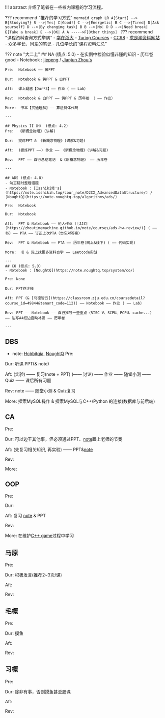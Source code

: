 !!! abstract 
    介绍了笔者在一些校内课程的学习流程。

??? recommend "~~推荐的学习方式~~"
    ```mermaid
    graph LR
      A[Start] --> B{Studying?}
      B -->|Yes| C[Good!]
      C -->|Energetic| B
      C -->|Tired| D[Ask yourself]
      D -->|By changing task| B
      B -->|No| D
      D -->|Need break| E[Take a break]
      E -->|OK| A
      A ----->F[Other things]
    ```
??? recommend "课程资料查询方式举隅"
    - [学在浙大](https://courses.zju.edu.cn/user/index)
    - [Turing Courses](https://zju-turing.github.io/TuringCourses/)
    - [CC98]()
    - [求是潮资料网站](https://qsctech.github.io/zju-icicles/)
    - 众多学长、同辈的笔记
    - 几位学长的“课程资料汇总”

??? note "大二上"
    ## NA (绩点: 5.0)
    - 在实例中检验似懂非懂的知识
    - 历年卷 good
    - Notebook : [jiepeng](https://note.jiepeng.tech/CS/NA/) / [Jianjun Zhou's](https://zhoutimemachine.github.io/note/courses/numerical/analysis/)  

    Pre:  Notebook —— 黄PPT  

    Dur:  Notebook & 黄PPT & 白PPT  

    Aft:  课上疑惑【Dur*3】—— 作业（ —— Lab）  

    Rev:  Notebook & 白PPT —— 黄PPT & 历年卷 （ —— 作业）  

    More:  书本【贯通理解】—— 算法具体代码  

    ---

    ## Physics II（H） (绩点: 4.2)
    Pre:  《新概念物理》(讲解)  

    Dur:  提炼PPT & 《新概念物理》(讲解&习题)  

    Aft:  (提炼PPT ——) 作业 —— 《新概念物理》(讲解&习题)  

    Rev:  PPT —— 自行总结笔记  &《新概念物理》 —— 历年卷  

    ---

    ## ADS (绩点: 4.8)
    - 勿忘随时整理错题
    - Notebook : [Isshiki修's](https://note.isshikih.top/cour_note/D2CX_AdvancedDataStructure/) / [NoughtQ](https://note.noughtq.top/algorithms/ads/)  

    Pre:  Notebook

    Dur:  Notebook

    Aft:  PPT & Notebook —— 他人作业 [[JJZ](https://zhoutimemachine.github.io/note/courses/ads-hw-review/)] ( —— 书) —— PTA —— 订正上次PTA（勿忘对答案）

    Rev:  PPT & Notebook —— PTA —— 历年卷(网上&线下) ( —— 代码实现)

    More:  书 & 网上找更多资料自学 —— Leetcode实战

    ---
    ## CO (绩点: 5.0)
    - Notebook : [NoughtQ](https://note.noughtq.top/system/co/)

    Pre: None

    Dur: PPT作注释

    Aft: PPT (& [马德智云](https://classroom.zju.edu.cn/coursedetail?course_id=49844&tenant_code=112)) —— Notebook —— 作业 ( —— Lab)

    Rev: PPT —— Notebook —— 自行推导一些重点（RISC-V、SCPU、PCPU、cache...） —— 边写A4纸边查缺补漏 —— 历年卷

    ---

## DBS
- note: [Hobbitqia](https://note.hobbitqia.cc/DB/db1/), [NoughtQ](https://note.noughtq.top/system/db/)
Pre:

Dur: 听课 PPT(& note)

Aft: (实验) —— 复习(note + PPT) (—— 讨论) —— 作业 —— 随堂小测 —— Quiz —— 课后所有习题

Rev: note —— 随堂小测 & Quiz复习

More: 探索MySQL操作 & 探索MySQL与C++/Python 的连接(数据库与前后端)

## CA
Pre: 

Dur: 可以边干其他事，但必须通过PPT、[note](https://note.hobbitqia.cc/CA/CA1/)跟上老师的节奏

Aft: (先复习相关知识, 再实验) —— PPT&[note](https://note.hobbitqia.cc/CA/CA1/)

Rev:

More: 

## OOP
Pre: 

Dur:

Aft: 复习 [note](https://note.hobbitqia.cc/OOP/oop1/) & PPT

Rev:

More: 在维护[C++ game](https://github.com/XuebaStudy/Cpp_game)过程中学习

## 马原
Pre: 

Dur: 积极发言(推荐2~3次/课)

Aft: 

Rev:

## 毛概
Pre: 

Dur: 摸鱼

Aft: 

Rev:

## 习概
Pre: 

Dur: 除非有事，否则摸鱼甚至翘课

Aft: 

Rev: